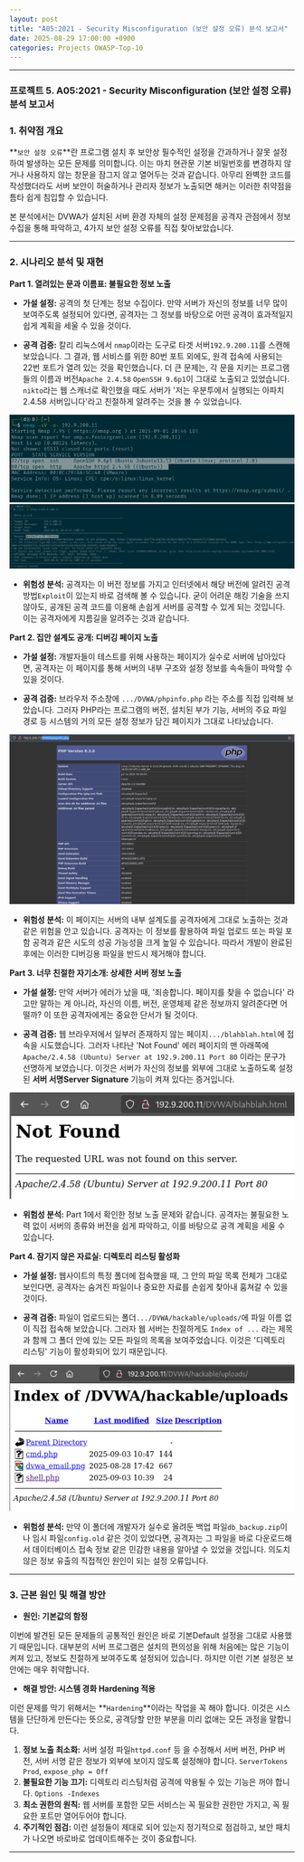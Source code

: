 ```yaml
---
layout: post
title: "A05:2021 - Security Misconfiguration (보안 설정 오류) 분석 보고서"
date: 2025-08-29 17:00:00 +0900
categories: Projects OWASP-Top-10
---
```

---

### **프로젝트 5. A05:2021 - Security Misconfiguration (보안 설정 오류) 분석 보고서**

### **1. 취약점 개요**

**`보안 설정 오류`**란 프로그램 설치 후 보안상 필수적인 설정을 간과하거나 잘못 설정하여 발생하는 모든 문제를 의미합니다. 이는 마치 현관문 기본 비밀번호를 변경하지 않거나 사용하지 않는 창문을 잠그지 않고 열어두는 것과 같습니다. 아무리 완벽한 코드를 작성했더라도 서버 보안이 허술하거나 관리자 정보가 노출되면 해커는 이러한 취약점을 틈타 쉽게 침입할 수 있습니다. 

본 분석에서는 DVWA가 설치된 서버 환경 자체의 설정 문제점을 공격자 관점에서 정보 수집을 통해 파악하고, 4가지 보안 설정 오류를 직접 찾아보았습니다.

---

### **2. 시나리오 분석 및 재현**

**Part 1. 열려있는 문과 이름표: 불필요한 정보 노출**

*   **가설 설정:**
공격의 첫 단계는 정보 수집이다. 만약 서버가 자신의 정보를 너무 많이 보여주도록 설정되어 있다면, 공격자는 그 정보를 바탕으로 어떤 공격이 효과적일지 쉽게 계획을 세울 수 있을 것이다.

*   **공격 검증:**
칼리 리눅스에서 `nmap`이라는 도구로 타겟 서버`192.9.200.11`를 스캔해 보았습니다. 그 결과, 웹 서비스를 위한 80번 포트 외에도, 원격 접속에 사용되는 22번 포트가 열려 있는 것을 확인했습니다. 더 큰 문제는, 각 문을 지키는 프로그램들의 이름과 버전`Apache 2.4.58` `OpenSSH 9.6p1`이 그대로 노출되고 있었습니다. `nikto`라는 웹 스캐너로 확인했을 때도 서버가 '저는 우분투에서 실행되는 아파치 2.4.58 서버입니다'라고 친절하게 알려주는 것을 볼 수 있었습니다.

   ![nmap](/assets/images/A05_P1-1.png)
   ![nikto](/assets/images/A05_P1-2.png)

*   **위험성 분석:**
공격자는 이 버전 정보를 가지고 인터넷에서 해당 버전에 알려진 공격 방법`Exploit`이 있는지 바로 검색해 볼 수 있습니다. 굳이 어려운 해킹 기술을 쓰지 않아도, 공개된 공격 코드를 이용해 손쉽게 서버를 공격할 수 있게 되는 것입니다. 이는 공격자에게 지름길을 알려주는 것과 같습니다.

**Part 2. 집안 설계도 공개: 디버깅 페이지 노출**

*   **가설 설정:**
개발자들이 테스트를 위해 사용하는 페이지가 실수로 서버에 남아있다면, 공격자는 이 페이지를 통해 서버의 내부 구조와 설정 정보를 속속들이 파악할 수 있을 것이다.

*   **공격 검증:**
브라우저 주소창에 `.../DVWA/phpinfo.php` 라는 주소를 직접 입력해 보았습니다. 그러자 PHP라는 프로그램의 버전, 설치된 부가 기능, 서버의 주요 파일 경로 등 시스템의 거의 모든 설정 정보가 담긴 페이지가 그대로 나타났습니다.

   ![phpinfo](/assets/images/A05_P2-1.png)

*   **위험성 분석:**
이 페이지는 서버의 내부 설계도를 공격자에게 그대로 노출하는 것과 같은 위험을 안고 있습니다. 공격자는 이 정보를 활용하여 파일 업로드 또는 파일 포함 공격과 같은 시도의 성공 가능성을 크게 높일 수 있습니다. 따라서 개발이 완료된 후에는 이러한 디버깅용 파일을 반드시 제거해야 합니다.

**Part 3. 너무 친절한 자기소개: 상세한 서버 정보 노출**

*   **가설 설정:**
만약 서버가 에러가 났을 때, '죄송합니다. 페이지를 찾을 수 없습니다' 라고만 말하는 게 아니라, 자신의 이름, 버전, 운영체제 같은 정보까지 알려준다면 어떨까? 이 또한 공격자에게는 중요한 단서가 될 것이다.

*   **공격 검증:**
웹 브라우저에서 일부러 존재하지 않는 페이지`.../blahblah.html`에 접속을 시도했습니다. 그러자 나타난 'Not Found' 에러 페이지의 맨 아래쪽에 `Apache/2.4.58 (Ubuntu) Server at 192.9.200.11 Port 80` 이라는 문구가 선명하게 보였습니다. 이것은 서버가 자신의 정보를 외부에 그대로 노출하도록 설정된 **서버 서명Server Signature** 기능이 켜져 있다는 증거입니다.

   ![error](/assets/images/A05_P3-1.png)

*   **위험성 분석:**
Part 1에서 확인한 정보 노출 문제와 같습니다. 공격자는 불필요한 노력 없이 서버의 종류와 버전을 쉽게 파악하고, 이를 바탕으로 공격 계획을 세울 수 있습니다.

**Part 4. 잠기지 않은 자료실: 디렉토리 리스팅 활성화**

*   **가설 설정:**
웹사이트의 특정 폴더에 접속했을 때, 그 안의 파일 목록 전체가 그대로 보인다면, 공격자는 숨겨진 파일이나 중요한 자료를 손쉽게 찾아내 훔쳐갈 수 있을 것이다.

*   **공격 검증:**
파일이 업로드되는 폴더`.../DVWA/hackable/uploads/`에 파일 이름 없이 직접 접속해 보았습니다. 그러자 웹 서버는 친절하게도 `Index of ...` 라는 제목과 함께 그 폴더 안에 있는 모든 파일의 목록을 보여주었습니다. 이것은 '디렉토리 리스팅' 기능이 활성화되어 있기 때문입니다.

   ![list](/assets/images/A05_P4-1.png)

*   **위험성 분석:**
만약 이 폴더에 개발자가 실수로 올려둔 백업 파일`db_backup.zip`이나 임시 파일`config.old` 같은 것이 있었다면, 공격자는 그 파일을 바로 다운로드해서 데이터베이스 접속 정보 같은 민감한 내용을 알아낼 수 있었을 것입니다. 의도치 않은 정보 유출의 직접적인 원인이 되는 설정 오류입니다.

---

### **3. 근본 원인 및 해결 방안**

*   **원인: 기본값의 함정**

이번에 발견된 모든 문제들의 공통적인 원인은 바로 기본Default 설정을 그대로 사용했기 때문입니다. 대부분의 서버 프로그램은 설치의 편의성을 위해 처음에는 많은 기능이 켜져 있고, 정보도 친절하게 보여주도록 설정되어 있습니다. 하지만 이런 기본 설정은 보안에는 매우 취약합니다.

*   **해결 방안: 시스템 경화 Hardening 적용**

이런 문제를 막기 위해서는 **`Hardening`**이라는 작업을 꼭 해야 합니다. 이것은 시스템을 단단하게 만든다는 뜻으로, 공격당할 만한 부분을 미리 없애는 모든 과정을 말합니다.

1.  **정보 노출 최소화:** 서버 설정 파일`httpd.conf` 등 을 수정해서 서버 버전, PHP 버전, 서버 서명 같은 정보가 외부에 보이지 않도록 설정해야 합니다. `ServerTokens Prod`, `expose_php = Off`
2.  **불필요한 기능 끄기:** 디렉토리 리스팅처럼 공격에 악용될 수 있는 기능은 꺼야 합니다. `Options -Indexes`
3.  **최소 권한의 원칙:** 웹 서버를 포함한 모든 서비스는 꼭 필요한 권한만 가지고, 꼭 필요한 포트만 열어두어야 합니다.
4.  **주기적인 점검:** 이런 설정들이 제대로 되어 있는지 정기적으로 점검하고, 보안 패치가 나오면 바로바로 업데이트해주는 것이 중요합니다.


<hr class="short-rule">